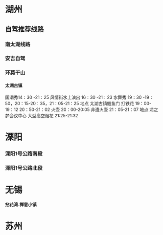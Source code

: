 # 湖州
## 自驾推荐线路
### 南太湖线路
### 安吉自驾
### 环莫干山
#### 太湖古镇
国潮秀14：30 -21：25
风情街水上演出 16：30 -21：23
水舞秀 19：30 -19：50，20：15-20：35，21：05-21：25
地点 太湖古镇鲤鱼门
打铁花 19：00-19：12 20：50-21：02
火壶 20：00-20:05 
非遗火壶 21：05-21：07
地点 龙之梦会议中心
大型高空烟花 21:25-21:32
# 溧阳
### 溧阳1号公路南段
### 溧阳1号公路北段
# 无锡
#### 拈花湾.禅意小镇
# 苏州
